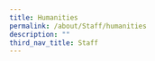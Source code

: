 ```yaml
---
title: Humanities
permalink: /about/Staff/humanities
description: ""
third_nav_title: Staff
---
```

